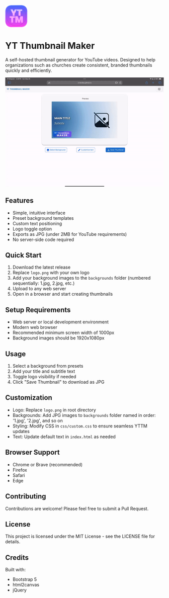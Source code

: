 <img src="https://raw.githubusercontent.com/KevDoy/ytThumbnailMaker/refs/heads/main/favicon.png" height="70" alt>

# YT Thumbnail Maker

A self-hosted thumbnail generator for YouTube videos. Designed to help organizations such as churches create consistent, branded thumbnails quickly and efficiently.

![screenshot](https://github.com/KevDoy/ytThumbnailMaker/blob/main/_screenshots/preview.gif?raw=true "YT Thumbnail Maker Preview")

## Features
- Simple, intuitive interface
- Preset background templates
- Custom text positioning
- Logo toggle option
- Exports as JPG (under 2MB for YouTube requirements)
- No server-side code required

## Quick Start
1. Download the latest release
2. Replace `logo.png` with your own logo
3. Add your background images to the `backgrounds` folder (numbered sequentially: 1.jpg, 2.jpg, etc.)
4. Upload to any web server
5. Open in a browser and start creating thumbnails

## Setup Requirements
- Web server or local development environment
- Modern web browser
- Recommended minimum screen width of 1000px
- Background images should be 1920x1080px

## Usage
1. Select a background from presets
2. Add your title and subtitle text
3. Toggle logo visibility if needed
4. Click "Save Thumbnail" to download as JPG

## Customization
- Logo: Replace `logo.png` in root directory
- Backgrounds: Add JPG images to `backgrounds` folder named in order: '1.jpg', '2.jpg', and so on
- Styling: Modify CSS in `css/custom.css` to ensure seamless YTTM updates
- Text: Update default text in `index.html` as needed

## Browser Support
- Chrome or Brave (recommended)
- Firefox
- Safari
- Edge

## Contributing
Contributions are welcome! Please feel free to submit a Pull Request.

## License
This project is licensed under the MIT License - see the LICENSE file for details.

## Credits
Built with:
- Bootstrap 5
- html2canvas
- jQuery

